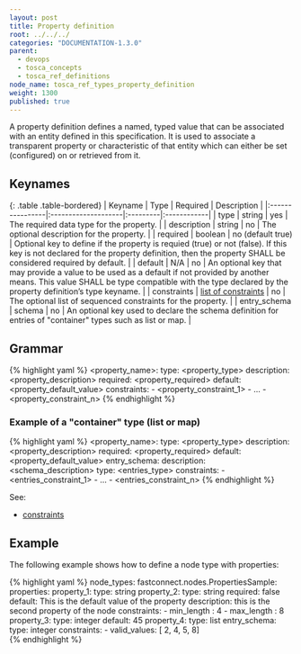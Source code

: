 ```yaml
---
layout: post
title: Property definition
root: ../../../
categories: "DOCUMENTATION-1.3.0"
parent: 
  - devops
  - tosca_concepts
  - tosca_ref_definitions
node_name: tosca_ref_types_property_definition
weight: 1300
published: true
---
```


A property definition defines a named, typed value that can be associated with an entity defined in this specification.  It is used to associate a transparent property or characteristic of that entity which can either be set (configured) on or retrieved from it.

## Keynames

{: .table .table-bordered}
| Keyname         | Type                | Required | Description |
|:----------------|:--------------------|:---------|:------------|
| type            | string              | yes      | The required data type for the property. |
| description     | string              | no       | The optional description for the property. |
| required        | boolean             | no (default true) | Optional key to define if the property is requied (true) or not (false). If this key is not declared for the property definition, then the property SHALL be considered required by default. |
| default         | N/A                 | no | An optional key that may provide a value to be used as a default if not provided by another means. This value SHALL be type compatible with the type declared by the property definition’s type keyname. |
| constraints     | [list of constraints](#/documentation/1.3.0/devops_guide/tosca_grammar/constraints.html) | no | The optional list of sequenced constraints for the property. |
| entry_schema    | schema              | no | An optional key used to declare the schema definition for entries of "container" types such as list or map. |

## Grammar

{% highlight yaml %}
<property_name>:
  type: <property_type>
  description: <property_description>
  required: <property_required>
  default: <property_default_value>
  constraints:
    - <property_constraint_1>
    - ...
    - <property_constraint_n>
{% endhighlight %}

### Example of a "container" type (list or map)
{% highlight yaml %}
<property_name>:
  type: <property_type>
  description: <property_description>
  required: <property_required>
  default: <property_default_value>
  entry_schema:
    description: <schema_description>
    type: <entries_type>
    constraints:
      - <entries_constraint_1>
      - ...
      - <entries_constraint_n>
{% endhighlight %}

See:

- [constraints](#/documentation/1.3.0/devops_guide/tosca_grammar/constraints.html)

## Example

The following example shows how to define a node type with properties:

{% highlight yaml %}
node_types:
  fastconnect.nodes.PropertiesSample:
    properties:
      property_1:
        type: string
      property_2:
        type: string
        required: false
        default: This is the default value of the property
        description: this is the second property of the node
        constraints:
          - min_length : 4
          - max_length : 8
      property_3:
        type: integer
        default: 45
      property_4:
        type: list
        entry_schema:
          type: integer
          constraints:
            - valid_values: [ 2, 4, 5, 8]        
{% endhighlight %}
